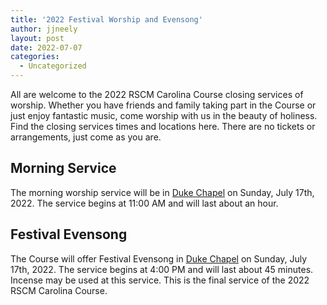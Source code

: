 ```yaml
---
title: '2022 Festival Worship and Evensong'
author: jjneely
layout: post
date: 2022-07-07
categories:
  - Uncategorized
---
```


All are welcome to the 2022 RSCM Carolina Course closing services of worship.
Whether you have friends and family taking part in the Course or just enjoy
fantastic music, come worship with us in the beauty of holiness.  Find the
closing services times and locations here.  There are no tickets or
arrangements, just come as you are.

<!--more-->

## Morning Service

The morning worship service will be in [Duke Chapel][1] on Sunday, July 17th, 2022.
The service begins at 11:00 AM and will last about an hour.

## Festival Evensong

The Course will offer Festival Evensong in [Duke Chapel][1] on Sunday, July 17th,
2022.  The service begins at 4:00 PM and will last about 45 minutes.
Incense may be used at this service.  This is the final service of the 2022
RSCM Carolina Course.

[1]: https://chapel.duke.edu/

